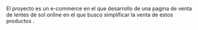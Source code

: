 El proyecto es un e-commerce en el que desarrollo de una pagina de venta de lentes de sol online en el que busco simplificar la venta de estos productos .
